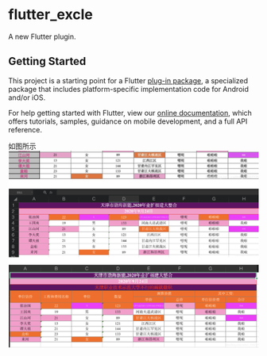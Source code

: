 # flutter_excle

A new Flutter plugin.

## Getting Started

This project is a starting point for a Flutter
[plug-in package](https://flutter.dev/developing-packages/),
a specialized package that includes platform-specific implementation code for
Android and/or iOS.

For help getting started with Flutter, view our 
[online documentation](https://flutter.dev/docs), which offers tutorials, 
samples, guidance on mobile development, and a full API reference.

如图所示
![ExcleStyle](https://github.com/luhenchang/flutter_excle/blob/master/wwwwwww.png?raw=true)
